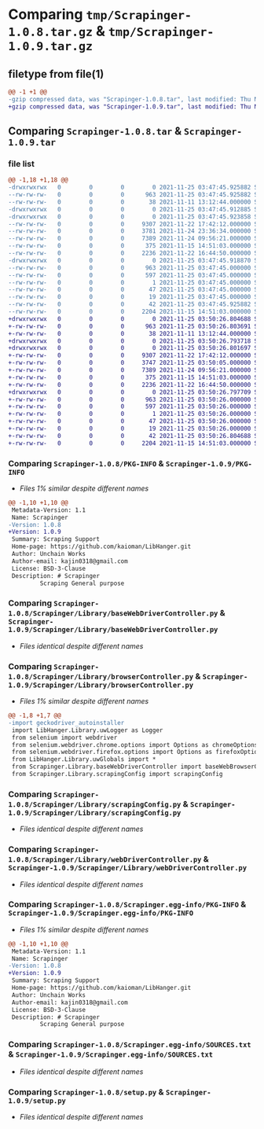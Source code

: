 # Comparing `tmp/Scrapinger-1.0.8.tar.gz` & `tmp/Scrapinger-1.0.9.tar.gz`

## filetype from file(1)

```diff
@@ -1 +1 @@
-gzip compressed data, was "Scrapinger-1.0.8.tar", last modified: Thu Nov 25 03:47:45 2021, max compression
+gzip compressed data, was "Scrapinger-1.0.9.tar", last modified: Thu Nov 25 03:50:26 2021, max compression
```

## Comparing `Scrapinger-1.0.8.tar` & `Scrapinger-1.0.9.tar`

### file list

```diff
@@ -1,18 +1,18 @@
-drwxrwxrwx   0        0        0        0 2021-11-25 03:47:45.925882 Scrapinger-1.0.8/
--rw-rw-rw-   0        0        0      963 2021-11-25 03:47:45.925882 Scrapinger-1.0.8/PKG-INFO
--rw-rw-rw-   0        0        0       38 2021-11-11 13:12:44.000000 Scrapinger-1.0.8/README.md
-drwxrwxrwx   0        0        0        0 2021-11-25 03:47:45.912885 Scrapinger-1.0.8/Scrapinger/
-drwxrwxrwx   0        0        0        0 2021-11-25 03:47:45.923858 Scrapinger-1.0.8/Scrapinger/Library/
--rw-rw-rw-   0        0        0     9307 2021-11-22 17:42:12.000000 Scrapinger-1.0.8/Scrapinger/Library/baseWebDriverController.py
--rw-rw-rw-   0        0        0     3781 2021-11-24 23:36:34.000000 Scrapinger-1.0.8/Scrapinger/Library/browserController.py
--rw-rw-rw-   0        0        0     7389 2021-11-24 09:56:21.000000 Scrapinger-1.0.8/Scrapinger/Library/scrapingConfig.py
--rw-rw-rw-   0        0        0      375 2021-11-15 14:51:03.000000 Scrapinger-1.0.8/Scrapinger/Library/scrapingerGlobals.py
--rw-rw-rw-   0        0        0     2236 2021-11-22 16:44:50.000000 Scrapinger-1.0.8/Scrapinger/Library/webDriverController.py
-drwxrwxrwx   0        0        0        0 2021-11-25 03:47:45.918870 Scrapinger-1.0.8/Scrapinger.egg-info/
--rw-rw-rw-   0        0        0      963 2021-11-25 03:47:45.000000 Scrapinger-1.0.8/Scrapinger.egg-info/PKG-INFO
--rw-rw-rw-   0        0        0      597 2021-11-25 03:47:45.000000 Scrapinger-1.0.8/Scrapinger.egg-info/SOURCES.txt
--rw-rw-rw-   0        0        0        1 2021-11-25 03:47:45.000000 Scrapinger-1.0.8/Scrapinger.egg-info/dependency_links.txt
--rw-rw-rw-   0        0        0       47 2021-11-25 03:47:45.000000 Scrapinger-1.0.8/Scrapinger.egg-info/requires.txt
--rw-rw-rw-   0        0        0       19 2021-11-25 03:47:45.000000 Scrapinger-1.0.8/Scrapinger.egg-info/top_level.txt
--rw-rw-rw-   0        0        0       42 2021-11-25 03:47:45.925882 Scrapinger-1.0.8/setup.cfg
--rw-rw-rw-   0        0        0     2204 2021-11-15 14:51:03.000000 Scrapinger-1.0.8/setup.py
+drwxrwxrwx   0        0        0        0 2021-11-25 03:50:26.804688 Scrapinger-1.0.9/
+-rw-rw-rw-   0        0        0      963 2021-11-25 03:50:26.803691 Scrapinger-1.0.9/PKG-INFO
+-rw-rw-rw-   0        0        0       38 2021-11-11 13:12:44.000000 Scrapinger-1.0.9/README.md
+drwxrwxrwx   0        0        0        0 2021-11-25 03:50:26.793718 Scrapinger-1.0.9/Scrapinger/
+drwxrwxrwx   0        0        0        0 2021-11-25 03:50:26.801697 Scrapinger-1.0.9/Scrapinger/Library/
+-rw-rw-rw-   0        0        0     9307 2021-11-22 17:42:12.000000 Scrapinger-1.0.9/Scrapinger/Library/baseWebDriverController.py
+-rw-rw-rw-   0        0        0     3747 2021-11-25 03:50:05.000000 Scrapinger-1.0.9/Scrapinger/Library/browserController.py
+-rw-rw-rw-   0        0        0     7389 2021-11-24 09:56:21.000000 Scrapinger-1.0.9/Scrapinger/Library/scrapingConfig.py
+-rw-rw-rw-   0        0        0      375 2021-11-15 14:51:03.000000 Scrapinger-1.0.9/Scrapinger/Library/scrapingerGlobals.py
+-rw-rw-rw-   0        0        0     2236 2021-11-22 16:44:50.000000 Scrapinger-1.0.9/Scrapinger/Library/webDriverController.py
+drwxrwxrwx   0        0        0        0 2021-11-25 03:50:26.797709 Scrapinger-1.0.9/Scrapinger.egg-info/
+-rw-rw-rw-   0        0        0      963 2021-11-25 03:50:26.000000 Scrapinger-1.0.9/Scrapinger.egg-info/PKG-INFO
+-rw-rw-rw-   0        0        0      597 2021-11-25 03:50:26.000000 Scrapinger-1.0.9/Scrapinger.egg-info/SOURCES.txt
+-rw-rw-rw-   0        0        0        1 2021-11-25 03:50:26.000000 Scrapinger-1.0.9/Scrapinger.egg-info/dependency_links.txt
+-rw-rw-rw-   0        0        0       47 2021-11-25 03:50:26.000000 Scrapinger-1.0.9/Scrapinger.egg-info/requires.txt
+-rw-rw-rw-   0        0        0       19 2021-11-25 03:50:26.000000 Scrapinger-1.0.9/Scrapinger.egg-info/top_level.txt
+-rw-rw-rw-   0        0        0       42 2021-11-25 03:50:26.804688 Scrapinger-1.0.9/setup.cfg
+-rw-rw-rw-   0        0        0     2204 2021-11-15 14:51:03.000000 Scrapinger-1.0.9/setup.py
```

### Comparing `Scrapinger-1.0.8/PKG-INFO` & `Scrapinger-1.0.9/PKG-INFO`

 * *Files 1% similar despite different names*

```diff
@@ -1,10 +1,10 @@
 Metadata-Version: 1.1
 Name: Scrapinger
-Version: 1.0.8
+Version: 1.0.9
 Summary: Scraping Support
 Home-page: https://github.com/kaioman/LibHanger.git
 Author: Unchain Works
 Author-email: kajin0318@gmail.com
 License: BSD-3-Clause
 Description: # Scrapinger
         Scraping General purpose
```

### Comparing `Scrapinger-1.0.8/Scrapinger/Library/baseWebDriverController.py` & `Scrapinger-1.0.9/Scrapinger/Library/baseWebDriverController.py`

 * *Files identical despite different names*

### Comparing `Scrapinger-1.0.8/Scrapinger/Library/browserController.py` & `Scrapinger-1.0.9/Scrapinger/Library/browserController.py`

 * *Files 1% similar despite different names*

```diff
@@ -1,8 +1,7 @@
-import geckodriver_autoinstaller
 import LibHanger.Library.uwLogger as Logger
 from selenium import webdriver
 from selenium.webdriver.chrome.options import Options as chromeOptions
 from selenium.webdriver.firefox.options import Options as firefoxOptions
 from LibHanger.Library.uwGlobals import *
 from Scrapinger.Library.baseWebDriverController import baseWebBrowserController
 from Scrapinger.Library.scrapingConfig import scrapingConfig
```

### Comparing `Scrapinger-1.0.8/Scrapinger/Library/scrapingConfig.py` & `Scrapinger-1.0.9/Scrapinger/Library/scrapingConfig.py`

 * *Files identical despite different names*

### Comparing `Scrapinger-1.0.8/Scrapinger/Library/webDriverController.py` & `Scrapinger-1.0.9/Scrapinger/Library/webDriverController.py`

 * *Files identical despite different names*

### Comparing `Scrapinger-1.0.8/Scrapinger.egg-info/PKG-INFO` & `Scrapinger-1.0.9/Scrapinger.egg-info/PKG-INFO`

 * *Files 1% similar despite different names*

```diff
@@ -1,10 +1,10 @@
 Metadata-Version: 1.1
 Name: Scrapinger
-Version: 1.0.8
+Version: 1.0.9
 Summary: Scraping Support
 Home-page: https://github.com/kaioman/LibHanger.git
 Author: Unchain Works
 Author-email: kajin0318@gmail.com
 License: BSD-3-Clause
 Description: # Scrapinger
         Scraping General purpose
```

### Comparing `Scrapinger-1.0.8/Scrapinger.egg-info/SOURCES.txt` & `Scrapinger-1.0.9/Scrapinger.egg-info/SOURCES.txt`

 * *Files identical despite different names*

### Comparing `Scrapinger-1.0.8/setup.py` & `Scrapinger-1.0.9/setup.py`

 * *Files identical despite different names*

